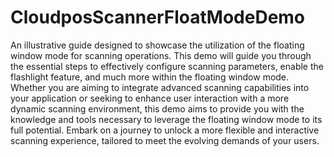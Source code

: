 # CloudposScannerFloatModeDemo
An illustrative guide designed to showcase the utilization of the floating window mode for scanning operations. This demo will guide you through the essential steps to effectively configure scanning parameters, enable the flashlight feature, and much more within the floating window mode. Whether you are aiming to integrate advanced scanning capabilities into your application or seeking to enhance user interaction with a more dynamic scanning environment, this demo aims to provide you with the knowledge and tools necessary to leverage the floating window mode to its full potential. Embark on a journey to unlock a more flexible and interactive scanning experience, tailored to meet the evolving demands of your users.
